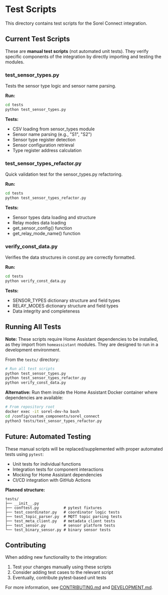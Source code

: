 # Test Scripts

This directory contains test scripts for the Sorel Connect integration.

## Current Test Scripts

These are **manual test scripts** (not automated unit tests). They verify specific components of the integration by directly importing and testing the modules.

### test_sensor_types.py

Tests the sensor type logic and sensor name parsing.

**Run:**
```bash
cd tests
python test_sensor_types.py
```

**Tests:**
- CSV loading from sensor_types module
- Sensor name parsing (e.g., "S1", "S2")
- Sensor type register detection
- Sensor configuration retrieval
- Type register address calculation

### test_sensor_types_refactor.py

Quick validation test for the sensor_types.py refactoring.

**Run:**
```bash
cd tests
python test_sensor_types_refactor.py
```

**Tests:**
- Sensor types data loading and structure
- Relay modes data loading
- get_sensor_config() function
- get_relay_mode_name() function

### verify_const_data.py

Verifies the data structures in const.py are correctly formatted.

**Run:**
```bash
cd tests
python verify_const_data.py
```

**Tests:**
- SENSOR_TYPES dictionary structure and field types
- RELAY_MODES dictionary structure and field types
- Data integrity and completeness

## Running All Tests

**Note:** These scripts require Home Assistant dependencies to be installed, as they import from `homeassistant` modules. They are designed to run in a development environment.

From the `tests/` directory:

```bash
# Run all test scripts
python test_sensor_types.py
python test_sensor_types_refactor.py
python verify_const_data.py
```

**Alternative:** Run them inside the Home Assistant Docker container where dependencies are available:

```bash
# From repository root
docker exec -it sorel-dev-ha bash
cd /config/custom_components/sorel_connect
python3 tests/test_sensor_types_refactor.py
```

## Future: Automated Testing

These manual scripts will be replaced/supplemented with proper automated tests using `pytest`:

- Unit tests for individual functions
- Integration tests for component interactions
- Mocking for Home Assistant dependencies
- CI/CD integration with GitHub Actions

**Planned structure:**
```
tests/
├── __init__.py
├── conftest.py           # pytest fixtures
├── test_coordinator.py   # coordinator logic tests
├── test_topic_parser.py  # MQTT topic parsing tests
├── test_meta_client.py   # metadata client tests
├── test_sensor.py        # sensor platform tests
└── test_binary_sensor.py # binary sensor tests
```

## Contributing

When adding new functionality to the integration:

1. Test your changes manually using these scripts
2. Consider adding test cases to the relevant script
3. Eventually, contribute pytest-based unit tests

For more information, see [CONTRIBUTING.md](../CONTRIBUTING.md) and [DEVELOPMENT.md](../DEVELOPMENT.md).

